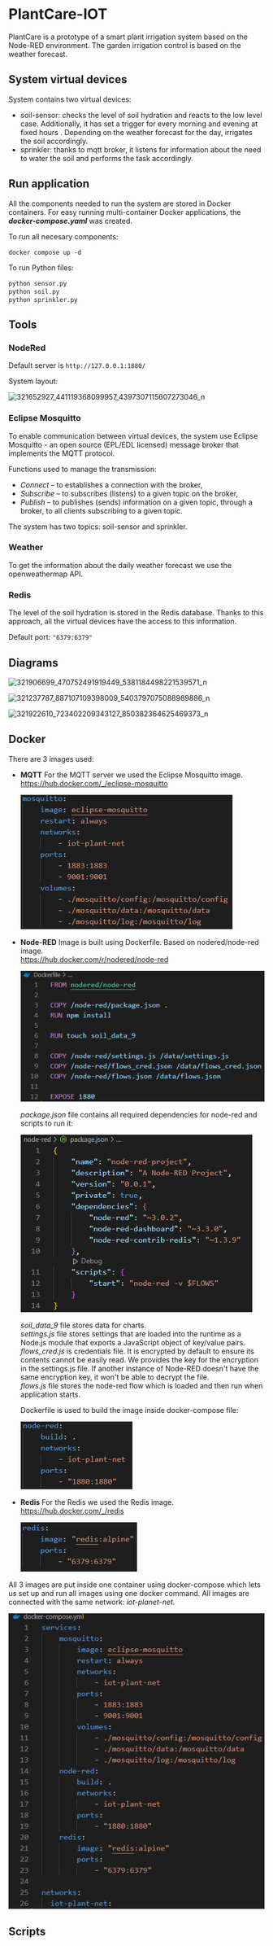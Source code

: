 # PlantCare-IOT

PlantCare is a prototype of a smart plant irrigation system based on the Node-RED environment. The garden irrigation control is based on the weather forecast.

## System virtual devices

System contains two virtual devices:

- soil-sensor: checks the level of soil hydration and reacts to the low level case. Additionally, it has set a trigger for every morning and evening at fixed hours . Depending on the weather forecast for the day, irrigates the soil accordingly.
- sprinkler: thanks to mqtt broker, it listens for information about the need to water the soil and performs the task accordingly.

## Run application

All the components needed to run the system are stored in Docker containers. For easy running multi-container Docker applications, the **_docker-compose.yaml_** was created.

To run all necesary components:

```
docker compose up -d
```

To run Python files:

```
python sensor.py
python soil.py
python sprinkler.py
```

## Tools

### NodeRed

Default server is `http://127.0.0.1:1880/`

System layout:

![321652927_441119368099957_4397307115607273046_n](https://user-images.githubusercontent.com/61901509/210244740-181e4a5e-9623-4f61-846a-8e8b3ed9e008.png)

### Eclipse Mosquitto

To enable communication between virtual devices, the system use Eclipse Mosquitto - an open source (EPL/EDL licensed) message broker that implements the MQTT protocol.

Functions used to manage the transmission:

- *Connect* – to establishes a connection with the broker,
- *Subscribe* – to subscribes (listens) to a given topic on the broker,
- *Publish* – to publishes (sends) information on a given topic, through a broker, to all clients subscribing to a given topic.

The system has two topics: soil-sensor and sprinkler.

### Weather

To get the information about the daily weather forecast we use the openweathermap API.

### Redis

The level of the soil hydration is stored in the Redis database. Thanks to this approach, all the virtual devices have the access to this information.

Default port: `"6379:6379"`

## Diagrams

![321906699_470752491919449_5381184498221539571_n](https://user-images.githubusercontent.com/61901509/210244601-e0b977d2-851e-48e0-8282-bc53b10b3100.png)

![321237787_887107109398009_5403797075088989886_n](https://user-images.githubusercontent.com/61901509/210244605-76a32d88-c0c4-4a60-9130-3b0775472291.png)

![321922610_723402209343127_850382364625469373_n](https://user-images.githubusercontent.com/61901509/210244975-95924b3b-1957-4304-9ce4-1b7c726c2f38.png)

## Docker

There are 3 images used:

- **MQTT**
  For the MQTT server we used the Eclipse Mosquitto image.
  https://hub.docker.com/_/eclipse-mosquitto

  ![Dockercompose-mosquitto](./images/Dockercompose-mosquitto.png)

- **Node-RED**
  Image is built using Dockerfile. Based on nodered/node-red image.\
  https://hub.docker.com/r/nodered/node-red

  ![Dockerfile](./images/Dockerfile.png)

  _package.json_ file contains all required dependencies for node-red and scripts to run it:

  ![Packagejson](./images/packagejson.png)

  _soil_data_9_ file stores data for charts. \
  _settings.js_ file stores settings that are loaded into the runtime as a Node.js module that exports a JavaScript object of key/value pairs. \
  _flows_cred.js_ is credentials file. It is encrypted by default to ensure its contents cannot be easily read. We provides the key for the encryption in the settings.js file. If another instance of Node-RED doesn't have the same encryption key, it won't be able to decrypt the file. \
  _flows.js_ file stores the node-red flow which is loaded and then run when application starts.

  Dockerfile is used to build the image inside docker-compose file:

  ![Nodered](./images/Dockercompose-nodered.png)

- **Redis**
  For the Redis we used the Redis image.
  https://hub.docker.com/_/redis

  ![Redis](./images/Dockercompose-redis.png)

All 3 images are put inside one container using docker-compose which lets us set up and run all images using one docker command.
All images are connected with the same network: _iot-planet-net_.

![Dockercompose](./images/Dockercompose.png)

## Scripts
